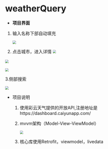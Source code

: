 # weatherQuery
* **项目界面**

1. 输入名称下部自动填充

    <img src="https://pic.imgdb.cn/item/621c6b1c2ab3f51d912d50b0.png" style="zoom:67%;" />

2. 点击城市，进入详情
    <img src="https://pic.imgdb.cn/item/621c6b572ab3f51d912de628.png" style="zoom:67%;" />

​   <img src="https://pic.imgdb.cn/item/621c6b9c2ab3f51d912e8a65.png" style="zoom:67%;" />


   <img src="https://pic.imgdb.cn/item/621c6b9c2ab3f51d912e8a65.png" style="zoom:67%;" />

3.侧部搜索

   <img src="https://pic.imgdb.cn/item/621c6c852ab3f51d9130963c.png" style="zoom:67%;" />

* 项目说明

  1. 使用彩云天气提供的开放API,注册地址是https://dashboard.caiyunapp.com/
  
  2. mvvm架构（Model-View-ViewModel）
  
     <img src="https://pic.imgdb.cn/item/621c76b12ab3f51d914484db.png" style="zoom: 67%;" />
  
  3. 核心库使用Retrofit，viewmodel，livedata
